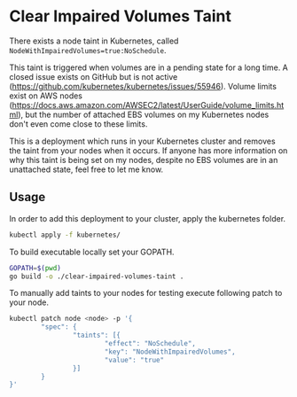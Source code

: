 # Clear Impaired Volumes Taint

There exists a node taint in Kubernetes, called `NodeWithImpairedVolumes=true:NoSchedule`.

This taint is triggered when volumes are in a pending state for a long time. A closed issue exists on GitHub but is not active (https://github.com/kubernetes/kubernetes/issues/55946). Volume limits exist on AWS nodes (https://docs.aws.amazon.com/AWSEC2/latest/UserGuide/volume_limits.html), but the number of attached EBS volumes on my Kubernetes nodes don't even come close to these limits.

This is a deployment which runs in your Kubernetes cluster and removes the taint from your nodes when it occurs. If anyone has more information on why this taint is being set on my nodes, despite no EBS volumes are in an unattached state, feel free to let me know.

## Usage

In order to add this deployment to your cluster, apply the kubernetes folder.
```bash
kubectl apply -f kubernetes/
```

To build executable locally set your GOPATH.
```bash
GOPATH=$(pwd)
go build -o ./clear-impaired-volumes-taint .
```

To manually add taints to your nodes for testing execute following patch to your node.
```bash
kubectl patch node <node> -p '{
        "spec": {
                "taints": [{
                        "effect": "NoSchedule",
                        "key": "NodeWithImpairedVolumes",
                        "value": "true"
                }]
        }
}'
```